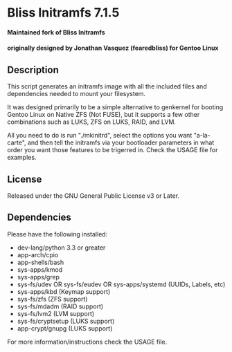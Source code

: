 # Bliss Initramfs 7.1.5
#### Maintained fork of Bliss Initramfs 
#### originally designed by Jonathan Vasquez (fearedbliss) for Gentoo Linux

## Description

This script generates an initramfs image with all the included files and
dependencies needed to mount your filesystem.

It was designed primarily to be a simple alternative to genkernel
for booting Gentoo Linux on Native ZFS (Not FUSE), but it supports a few
other combinations such as LUKS, ZFS on LUKS, RAID, and LVM.

All you need to do is run "./mkinitrd", select the options you want "a-la-carte",
and then tell the initramfs via your bootloader parameters in what order you
want those features to be trigerred in. Check the USAGE file for examples.

## License

Released under the GNU General Public License v3 or Later.

## Dependencies

Please have the following installed:

- dev-lang/python 3.3 or greater
- app-arch/cpio
- app-shells/bash
- sys-apps/kmod
- sys-apps/grep
- sys-fs/udev OR sys-fs/eudev OR sys-apps/systemd (UUIDs, Labels, etc)
- sys-apps/kbd (Keymap support)
- sys-fs/zfs (ZFS support)
- sys-fs/mdadm (RAID support)
- sys-fs/lvm2 (LVM support)
- sys-fs/cryptsetup (LUKS support)
- app-crypt/gnupg (LUKS support)

For more information/instructions check the USAGE file.
